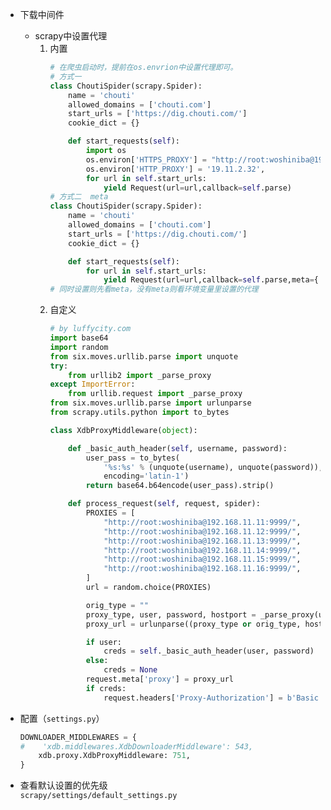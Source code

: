+ 下载中间件
    - scrapy中设置代理 
        1. 内置
            ```python
            # 在爬虫启动时，提前在os.envrion中设置代理即可。
            # 方式一
            class ChoutiSpider(scrapy.Spider):
                name = 'chouti'
                allowed_domains = ['chouti.com']
                start_urls = ['https://dig.chouti.com/']
                cookie_dict = {}

                def start_requests(self):
                    import os
                    os.environ['HTTPS_PROXY'] = "http://root:woshiniba@192.168.11.11:9999/"
                    os.environ['HTTP_PROXY'] = '19.11.2.32',
                    for url in self.start_urls:
                        yield Request(url=url,callback=self.parse)
            # 方式二  meta
            class ChoutiSpider(scrapy.Spider):
                name = 'chouti'
                allowed_domains = ['chouti.com']
                start_urls = ['https://dig.chouti.com/']
                cookie_dict = {}

                def start_requests(self):
                    for url in self.start_urls:
                        yield Request(url=url,callback=self.parse,meta={'proxy':'"http://root:woshiniba@192.168.11.11:9999/"'})```
            # 同时设置则先看meta，没有meta则看环境变量里设置的代理

        2. 自定义
            ```python
            # by luffycity.com
            import base64
            import random
            from six.moves.urllib.parse import unquote
            try:
                from urllib2 import _parse_proxy
            except ImportError:
                from urllib.request import _parse_proxy
            from six.moves.urllib.parse import urlunparse
            from scrapy.utils.python import to_bytes

            class XdbProxyMiddleware(object):

                def _basic_auth_header(self, username, password):
                    user_pass = to_bytes(
                        '%s:%s' % (unquote(username), unquote(password)),
                        encoding='latin-1')
                    return base64.b64encode(user_pass).strip()

                def process_request(self, request, spider):
                    PROXIES = [
                        "http://root:woshiniba@192.168.11.11:9999/",
                        "http://root:woshiniba@192.168.11.12:9999/",
                        "http://root:woshiniba@192.168.11.13:9999/",
                        "http://root:woshiniba@192.168.11.14:9999/",
                        "http://root:woshiniba@192.168.11.15:9999/",
                        "http://root:woshiniba@192.168.11.16:9999/",
                    ]
                    url = random.choice(PROXIES)

                    orig_type = ""
                    proxy_type, user, password, hostport = _parse_proxy(url)
                    proxy_url = urlunparse((proxy_type or orig_type, hostport, '', '', '', ''))

                    if user:
                        creds = self._basic_auth_header(user, password)
                    else:
                        creds = None
                    request.meta['proxy'] = proxy_url
                    if creds:
                        request.headers['Proxy-Authorization'] = b'Basic ' + creds
            ```

+ 配置（`settings.py`）
    ```python
    DOWNLOADER_MIDDLEWARES = {
    #    'xdb.middlewares.XdbDownloaderMiddleware': 543,
        xdb.proxy.XdbProxyMiddleware: 751,
    }
    ```

+ 查看默认设置的优先级   
    `scrapy/settings/default_settings.py`